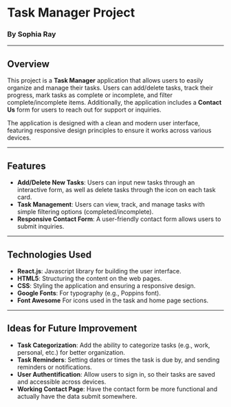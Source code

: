 # Task Manager Project

### By Sophia Ray

---

## Overview

This project is a **Task Manager** application that allows users to easily organize and manage their tasks. Users can add/delete tasks, track their progress, mark tasks as complete or incomplete, and filter complete/incomplete items. Additionally, the application includes a **Contact Us** form for users to reach out for support or inquiries.

The application is designed with a clean and modern user interface, featuring responsive design principles to ensure it works across various devices.

---

## Features

- **Add/Delete New Tasks**: Users can input new tasks through an interactive form, as well as delete tasks through the icon on each task card.
- **Task Management**: Users can view, track, and manage tasks with simple filtering options (completed/incomplete).
- **Responsive Contact Form**: A user-friendly contact form allows users to submit inquiries.

---

## Technologies Used

- **React.js**: Javascript library for building the user interface.
- **HTML5**: Structuring the content on the web pages.
- **CSS**: Styling the application and ensuring a responsive design.
- **Google Fonts**: For typography (e.g., Poppins font).
- **Font Awesome** For icons used in the task and home page sections.

---

## Ideas for Future Improvement

- **Task Categorization**: Add the ability to categorize tasks (e.g., work, personal, etc.) for better organization.
- **Task Reminders**: Setting dates or times the task is due by, and sending reminders or notifications.
- **User Authentification**: Allow users to sign in, so their tasks are saved and accessible across devices.
- **Working Contact Page**: Have the contact form be more functional and actually have the data submit somewhere.
